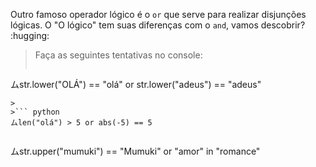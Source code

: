 Outro famoso operador lógico é o `or` que serve para realizar disjunções lógicas. O "O lógico" tem suas diferenças com o `and`, vamos descobrir? :hugging:

> Faça as seguintes tentativas no console:
>
>``` python
ムstr.lower("OLÁ") == "olá" or str.lower("adeus") == "adeus"
```
>
>``` python
ムlen("olá") > 5 or abs(-5) == 5
```
>
>``` python
ムstr.upper("mumuki") == "Mumuki" or "amor" in "romance"
```
